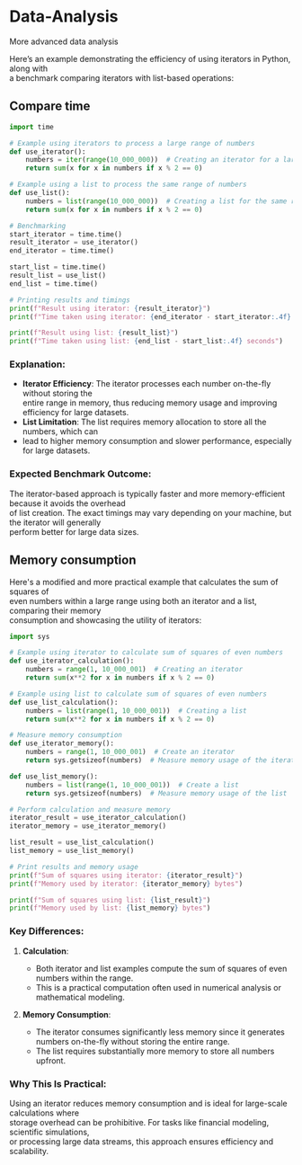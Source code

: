 # Data-Analysis

More advanced data analysis

Here’s an example demonstrating the efficiency of using iterators in Python, along with  
a benchmark comparing iterators with list-based operations:  

## Compare time

```python
import time

# Example using iterators to process a large range of numbers
def use_iterator():
    numbers = iter(range(10_000_000))  # Creating an iterator for a large range
    return sum(x for x in numbers if x % 2 == 0)

# Example using a list to process the same range of numbers
def use_list():
    numbers = list(range(10_000_000))  # Creating a list for the same range
    return sum(x for x in numbers if x % 2 == 0)

# Benchmarking
start_iterator = time.time()
result_iterator = use_iterator()
end_iterator = time.time()

start_list = time.time()
result_list = use_list()
end_list = time.time()

# Printing results and timings
print(f"Result using iterator: {result_iterator}")
print(f"Time taken using iterator: {end_iterator - start_iterator:.4f} seconds")

print(f"Result using list: {result_list}")
print(f"Time taken using list: {end_list - start_list:.4f} seconds")
```

### Explanation:
- **Iterator Efficiency**: The iterator processes each number on-the-fly without storing the  
   entire range in memory, thus reducing memory usage and improving efficiency for large datasets.  
- **List Limitation**: The list requires memory allocation to store all the numbers, which can  
- lead to higher memory consumption and slower performance, especially for large datasets.  

### Expected Benchmark Outcome:
The iterator-based approach is typically faster and more memory-efficient because it avoids the overhead   
of list creation. The exact timings may vary depending on your machine, but the iterator will generally   
perform better for large data sizes.

## Memory consumption

Here's a modified and more practical example that calculates the sum of squares of  
even numbers within a large range using both an iterator and a list, comparing their memory  
consumption and showcasing the utility of iterators:

```python
import sys

# Example using iterator to calculate sum of squares of even numbers
def use_iterator_calculation():
    numbers = range(1, 10_000_001)  # Creating an iterator
    return sum(x**2 for x in numbers if x % 2 == 0)

# Example using list to calculate sum of squares of even numbers
def use_list_calculation():
    numbers = list(range(1, 10_000_001))  # Creating a list
    return sum(x**2 for x in numbers if x % 2 == 0)

# Measure memory consumption
def use_iterator_memory():
    numbers = range(1, 10_000_001)  # Create an iterator
    return sys.getsizeof(numbers)  # Measure memory usage of the iterator

def use_list_memory():
    numbers = list(range(1, 10_000_001))  # Create a list
    return sys.getsizeof(numbers)  # Measure memory usage of the list

# Perform calculation and measure memory
iterator_result = use_iterator_calculation()
iterator_memory = use_iterator_memory()

list_result = use_list_calculation()
list_memory = use_list_memory()

# Print results and memory usage
print(f"Sum of squares using iterator: {iterator_result}")
print(f"Memory used by iterator: {iterator_memory} bytes")

print(f"Sum of squares using list: {list_result}")
print(f"Memory used by list: {list_memory} bytes")
```

### Key Differences:
1. **Calculation**:
   - Both iterator and list examples compute the sum of squares of even numbers within the range.
   - This is a practical computation often used in numerical analysis or mathematical modeling.

2. **Memory Consumption**:
   - The iterator consumes significantly less memory since it generates numbers on-the-fly without storing the entire range.
   - The list requires substantially more memory to store all numbers upfront.

### Why This Is Practical:
Using an iterator reduces memory consumption and is ideal for large-scale calculations where  
storage overhead can be prohibitive. For tasks like financial modeling, scientific simulations,  
or processing large data streams, this approach ensures efficiency and scalability.

